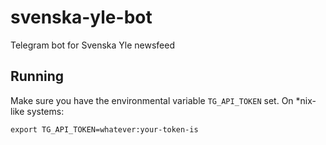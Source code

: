 # svenska-yle-bot

Telegram bot for Svenska Yle newsfeed

## Running

Make sure you have the environmental variable `TG_API_TOKEN` set. On *nix-like systems:

    export TG_API_TOKEN=whatever:your-token-is
    
